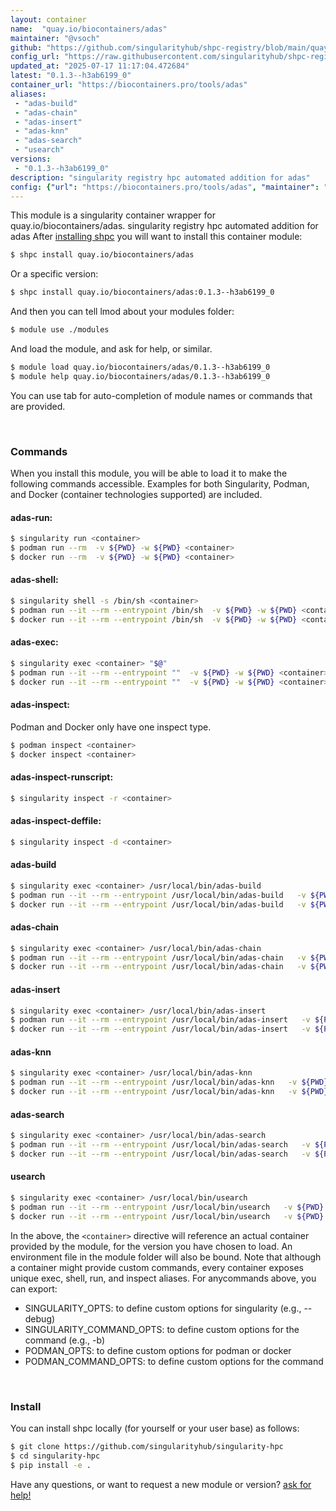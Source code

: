 ```yaml
---
layout: container
name:  "quay.io/biocontainers/adas"
maintainer: "@vsoch"
github: "https://github.com/singularityhub/shpc-registry/blob/main/quay.io/biocontainers/adas/container.yaml"
config_url: "https://raw.githubusercontent.com/singularityhub/shpc-registry/main/quay.io/biocontainers/adas/container.yaml"
updated_at: "2025-07-17 11:17:04.472684"
latest: "0.1.3--h3ab6199_0"
container_url: "https://biocontainers.pro/tools/adas"
aliases:
 - "adas-build"
 - "adas-chain"
 - "adas-insert"
 - "adas-knn"
 - "adas-search"
 - "usearch"
versions:
 - "0.1.3--h3ab6199_0"
description: "singularity registry hpc automated addition for adas"
config: {"url": "https://biocontainers.pro/tools/adas", "maintainer": "@vsoch", "description": "singularity registry hpc automated addition for adas", "latest": {"0.1.3--h3ab6199_0": "sha256:d64f28f6bcb567cef430e78bf80e741d7fbfd723fb533f17db6283e3a5294792"}, "tags": {"0.1.3--h3ab6199_0": "sha256:d64f28f6bcb567cef430e78bf80e741d7fbfd723fb533f17db6283e3a5294792"}, "docker": "quay.io/biocontainers/adas", "aliases": {"adas-build": "/usr/local/bin/adas-build", "adas-chain": "/usr/local/bin/adas-chain", "adas-insert": "/usr/local/bin/adas-insert", "adas-knn": "/usr/local/bin/adas-knn", "adas-search": "/usr/local/bin/adas-search", "usearch": "/usr/local/bin/usearch"}}
---
```


This module is a singularity container wrapper for quay.io/biocontainers/adas.
singularity registry hpc automated addition for adas
After [installing shpc](#install) you will want to install this container module:


```bash
$ shpc install quay.io/biocontainers/adas
```

Or a specific version:

```bash
$ shpc install quay.io/biocontainers/adas:0.1.3--h3ab6199_0
```

And then you can tell lmod about your modules folder:

```bash
$ module use ./modules
```

And load the module, and ask for help, or similar.

```bash
$ module load quay.io/biocontainers/adas/0.1.3--h3ab6199_0
$ module help quay.io/biocontainers/adas/0.1.3--h3ab6199_0
```

You can use tab for auto-completion of module names or commands that are provided.

<br>

### Commands

When you install this module, you will be able to load it to make the following commands accessible.
Examples for both Singularity, Podman, and Docker (container technologies supported) are included.

#### adas-run:

```bash
$ singularity run <container>
$ podman run --rm  -v ${PWD} -w ${PWD} <container>
$ docker run --rm  -v ${PWD} -w ${PWD} <container>
```

#### adas-shell:

```bash
$ singularity shell -s /bin/sh <container>
$ podman run --it --rm --entrypoint /bin/sh  -v ${PWD} -w ${PWD} <container>
$ docker run --it --rm --entrypoint /bin/sh  -v ${PWD} -w ${PWD} <container>
```

#### adas-exec:

```bash
$ singularity exec <container> "$@"
$ podman run --it --rm --entrypoint ""  -v ${PWD} -w ${PWD} <container> "$@"
$ docker run --it --rm --entrypoint ""  -v ${PWD} -w ${PWD} <container> "$@"
```

#### adas-inspect:

Podman and Docker only have one inspect type.

```bash
$ podman inspect <container>
$ docker inspect <container>
```

#### adas-inspect-runscript:

```bash
$ singularity inspect -r <container>
```

#### adas-inspect-deffile:

```bash
$ singularity inspect -d <container>
```


#### adas-build

```bash
$ singularity exec <container> /usr/local/bin/adas-build
$ podman run --it --rm --entrypoint /usr/local/bin/adas-build   -v ${PWD} -w ${PWD} <container> -c " $@"
$ docker run --it --rm --entrypoint /usr/local/bin/adas-build   -v ${PWD} -w ${PWD} <container> -c " $@"
```


#### adas-chain

```bash
$ singularity exec <container> /usr/local/bin/adas-chain
$ podman run --it --rm --entrypoint /usr/local/bin/adas-chain   -v ${PWD} -w ${PWD} <container> -c " $@"
$ docker run --it --rm --entrypoint /usr/local/bin/adas-chain   -v ${PWD} -w ${PWD} <container> -c " $@"
```


#### adas-insert

```bash
$ singularity exec <container> /usr/local/bin/adas-insert
$ podman run --it --rm --entrypoint /usr/local/bin/adas-insert   -v ${PWD} -w ${PWD} <container> -c " $@"
$ docker run --it --rm --entrypoint /usr/local/bin/adas-insert   -v ${PWD} -w ${PWD} <container> -c " $@"
```


#### adas-knn

```bash
$ singularity exec <container> /usr/local/bin/adas-knn
$ podman run --it --rm --entrypoint /usr/local/bin/adas-knn   -v ${PWD} -w ${PWD} <container> -c " $@"
$ docker run --it --rm --entrypoint /usr/local/bin/adas-knn   -v ${PWD} -w ${PWD} <container> -c " $@"
```


#### adas-search

```bash
$ singularity exec <container> /usr/local/bin/adas-search
$ podman run --it --rm --entrypoint /usr/local/bin/adas-search   -v ${PWD} -w ${PWD} <container> -c " $@"
$ docker run --it --rm --entrypoint /usr/local/bin/adas-search   -v ${PWD} -w ${PWD} <container> -c " $@"
```


#### usearch

```bash
$ singularity exec <container> /usr/local/bin/usearch
$ podman run --it --rm --entrypoint /usr/local/bin/usearch   -v ${PWD} -w ${PWD} <container> -c " $@"
$ docker run --it --rm --entrypoint /usr/local/bin/usearch   -v ${PWD} -w ${PWD} <container> -c " $@"
```



In the above, the `<container>` directive will reference an actual container provided
by the module, for the version you have chosen to load. An environment file in the
module folder will also be bound. Note that although a container
might provide custom commands, every container exposes unique exec, shell, run, and
inspect aliases. For anycommands above, you can export:

 - SINGULARITY_OPTS: to define custom options for singularity (e.g., --debug)
 - SINGULARITY_COMMAND_OPTS: to define custom options for the command (e.g., -b)
 - PODMAN_OPTS: to define custom options for podman or docker
 - PODMAN_COMMAND_OPTS: to define custom options for the command

<br>

### Install

You can install shpc locally (for yourself or your user base) as follows:

```bash
$ git clone https://github.com/singularityhub/singularity-hpc
$ cd singularity-hpc
$ pip install -e .
```

Have any questions, or want to request a new module or version? [ask for help!](https://github.com/singularityhub/singularity-hpc/issues)